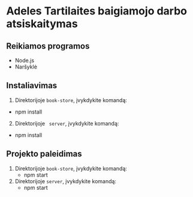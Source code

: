 # Adeles Tartilaites baigiamojo darbo atsiskaitymas

## Reikiamos programos
- Node.js
- Naršyklė

## Instaliavimas
1. Direktorijoje ``` book-store ```, įvykdykite komandą:
  - npm install
2. Direktorijoje ``` server```, įvykdykite komandą:
  - npm install

## Projekto paleidimas
  1. Direktorijoje ``` book-store ```, įvykdykite komandą:
      - npm start
  2. Direktorijoje ``` server ```, įvykdykite komandą:
      - npm start